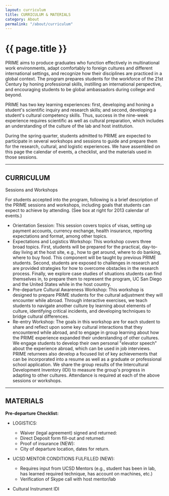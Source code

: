 ```yaml
---
layout: curriculum
title: CURRICULUM & MATERIALS
category: About
permalink: "/about/curriculum"
---
```


# {{ page.title }}

PRIME aims to produce graduates who function effectively in multinational work environments, adapt comfortably to foreign cultures and different international settings, and recognize how their disciplines are practiced in a global context. The program prepares students for the workforce of the 21st Century by honing professional skills, instilling an international perspective, and encouraging students to be global ambassadors during college and beyond.

PRIME has two key learning experiences: first, developing and honing a student's scientific inquiry and research skills; and second, developing a student's cultural competency skills. Thus, success in the nine-week experience requires scientific as well as cultural preparation, which includes an understanding of the culture of the lab and host institution.

During the spring quarter, students admitted to PRIME are expected to participate in several workshops and sessions to guide and prepare them for the research, cultural, and logistic experiences. We have assembled on this page the calendar of events, a checklist, and the materials used in those sessions.

---

## CURRICULUM
Sessions and Workshops

For students accepted into the program, following is a brief description of the PRIME sessions and workshops, including goals that students can expect to achieve by attending. (See box at right for 2013 calendar of events.)

* Orientation Session: This session covers topics of visas, setting up payment accounts, currency exchange, health insurance, reporting expectations and format, among other topics.
* Expectations and Logistics Workshop: This workshop covers three broad topics. First, students will be prepared for the practical, day-to-day living at the host site, e.g., how to get around, where to do banking, where to buy food. This component will be taught by previous PRIME students. Second, students are exposed to challenges in research and are provided strategies for how to overcome obstacles in the research process. Finally, we explore case studies of situations students can find themselves in, to prepare them to represent the program, UC San Diego and the United States while in the host country.
* Pre-departure Cultural Awareness Workshop: This workshop is designed to prepare PRIME students for the cultural adjustment they will encounter while abroad. Through interactive exercises, we teach students to navigate another culture by learning about elements of culture, identifying critical incidents, and developing techniques to bridge cultural differences.
* Re-entry Workshop: The goals in this workshop are for each student to share and reflect upon some key cultural interactions that they encountered while abroad, and to engage in group learning about how the PRIME experience expanded their understanding of other cultures. We engage students to develop their own personal "elevator speech" about the experience abroad, which can be used in job interviews. PRIME returnees also develop a focused list of key achievements that can be incorporated into a resume as well as a graduate or professional school application. We share the group results of the Intercultural Development Inventory (IDI) to measure the group's progress in adapting to other cultures.
Attendance is required at each of the above sessions or workshops.

---

## MATERIALS

**Pre-departure Checklist:**

* LOGISTICS:
    * Waiver (legal agreement) signed and returned:
    * Direct Deposit form fill-out and returned:
    * Proof of insurance (NEW):
    * City of departure location, dates for return.

* UCSD MENTOR CONDITIONS FULFILLED (NEW):
    * Requires input from UCSD Mentors (e.g., student has been in lab, has learned required technique, has account on machines, etc.)
    * Verification of Skype call with host mentor/lab

* Cultural Instrument IDI